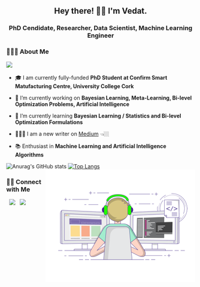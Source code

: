 <h2 align="center"> Hey there! 👋🏼 I'm Vedat.</h2>
<h3 align="center">PhD Cendidate, Researcher, Data Scientist, Machine Learning Engineer</h3>

<h3> 👨🏻‍💻 About Me </h3>

![](https://komarev.com/ghpvc/?username=vedatdogan&color=green)

- 🎓 I am currently fully-funded **PhD Student at Confirm Smart Matufacturing Centre, University College Cork**

- 🔭 I’m currently working on **Bayesian Learning, Meta-Learning, Bi-level Optimization Problems, Artificial Intelligence**

- 🌱 I’m currently learning **Bayesian Learning / Statistics and Bi-level Optimization Formulations**

-  👨🏻‍💻 I am a new writer on [Medium](https://medium.com/@vedatdogann) 👈🏼

-  📚 Enthusiast in **Machine Learning and Artificial Intelligence Algorithms**


![Anurag's GitHub stats](https://github-readme-stats.vercel.app/api?username=vedatdogan&show_icons=true&theme=default) [![Top Langs](https://github-readme-stats.vercel.app/api/top-langs/?username=vedatdogan&layout=compact)](https://github.com/vedatdogan/github-readme-stats) <img align="right" alt="GIF" src="https://raw.githubusercontent.com/devSouvik/devSouvik/master/gif3.gif" width="400"/>

<h3> 🤝🏻 Connect with Me </h3>

<p align="left">
&nbsp; <a href="https://twitter.com/vedat__dogan" target="_blank" rel="noopener noreferrer"><img src="https://img.icons8.com/plasticine/100/000000/twitter.png" width="50" /></a>  
&nbsp; <a href="mailto:vedatdogann@gmail.com" target="_blank" rel="noopener noreferrer"><img src="https://img.icons8.com/plasticine/100/000000/gmail.png"  width="50" /></a>
</p>
